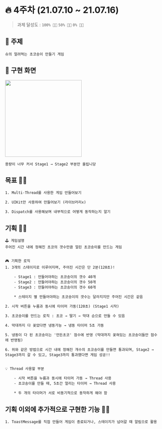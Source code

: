 # 🔥 4주차 (21.07.10 ~ 21.07.16) 

> 과제 달성도 :  `100% 👍🏻`  `50% 👌🏻`  `0% 👎🏻`

## 📌 주제    
    슈의 얼려먹는 초코송이 만들기 게임

## 📌 구현 화면 
<img width="250" src="./4주차.gif">

`용량이 너무 커서 Stage1 → Stage2 부분만 올립니당`


## 목표 👍🏻   
    1. Multi-Thread를 사용한 게임 만들어보기
    
    2. UIKit만 사용하여 만들어보기 (라이브러리x)

    3. Dispatch를 사용해보며 내부적으로 어떻게 동작하는지 알기

## 기획 👍🏻

    🕹 게임설명
    주어진 시간 내에 정해진 초코의 갯수만큼 얼린 초코송이를 만드는 게임


    🎮 기획한 로직
    1. 3개의 스테이지로 이루어지며, 주어진 시간은 단 2분(120초)!
        
        - Stage1 : 만들어야하는 초코송이의 갯수 40개
        - Stage2 : 만들어야하는 초코송이의 갯수 50개
        - Stage3 : 만들어야하는 초코송이의 갯수 60개 
    
        * 스테이지 별 만들어야하는 초코송이의 갯수는 달라지지만 주어진 시간은 같음

    2. 시작 버튼을 누름과 동시에 타이머 가동(120초) (Stage1 시작)

    3. 초코송이를 만드는 로직 : 초코 → 딸기 → 막대 순으로 만들 수 있음

    4. 막대까지 다 꽂았다면 냉동가능 → 냉동 타이머 5초 가동

    5. 냉동이 다 된 초코송이는 '만든초코' 점수에 반영 (막대까지 꽂혀있는 초코송이들만 점수에 반영됨)

    6. 위와 같은 방법으로 시간 내에 정해진 개수의 초코송이를 만들면 통과되며, Stage2 → Stage3까지 갈 수 있고, Stage3까지 통과했다면 게임 성공!!


    💡 Thread 사용할 부분
        
        - 시작 버튼을 누름과 동시에 타이머 가동 → Thread 사용
        - 초코송이를 만들 때, 5초간 얼리는 타이머 → Thread 사용
    
        * 두 개의 타이머가 서로 비동기적으로 동작하게 해야 함


## 기획 이외에 추가적으로 구현한 기능 👍🏻

    1. ToastMessage를 직접 만들어 게임이 종료되거나, 스테이지가 넘어갈 때 알림으로 활용

